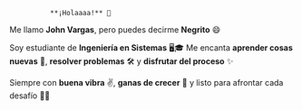              **¡Holaaaa!** 👋
Me llamo **John Vargas**, pero puedes decirme **Negrito** 😄

Soy estudiante de **Ingeniería en Sistemas** 🖥️🎓
Me encanta **aprender cosas nuevas** 🧠, **resolver problemas** 🛠️ y **disfrutar del proceso** ✨

Siempre con **buena vibra** ✌️, **ganas de crecer** 🌱 y listo para afrontar cada desafío 🚀🔥


